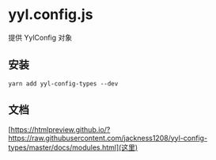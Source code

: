 # yyl.config.js
提供 YylConfig 对象

## 安装
```types
yarn add yyl-config-types --dev
```

## 文档
[https://htmlpreview.github.io/?https://raw.githubusercontent.com/jackness1208/yyl-config-types/master/docs/modules.html](这里)